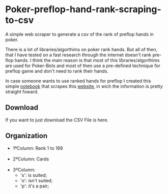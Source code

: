 # Poker-preflop-hand-rank-scraping-to-csv
A simple web scraper to generate a csv of the rank of preflop hands in poker.

There is a lot of libraries/algorthims on poker rank hands.
But all of then, that I have tested on a fast research through the internet doesn't rank pre-flop hands.
I think the main reason is that most of this libraries/algorthims are used for Poker-Bots and most of then use a pre-defined technique for preflop game and don't need to rank their hands.

In case someone wants to use ranked hands for preflop I created this simple [notebook](https://github.com/BrenoCPimenta/Poker-preflop-hand-rank-scraping-to-csv/blob/master/preflopCrawler.ipynb) that scrapes this [website](https://www.preflophands.com/), in wich the information is pretty straight foward.

## Download
If you want to just download the CSV File is here.

## Organization
* 1ªColumn: Rank 1 to 169<br><br>
* 2ºColumn: Cards<br><br>
* 3ºColumn: 
    * 's': is suited;
    * 'o': isn't suited;
    * 'p': it's a pair;
